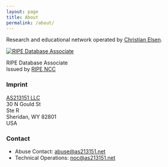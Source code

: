 ```yaml
---
layout: page
title: About
permalink: /about/
---
```


Research and educational network operated by [Christian Elsen](https://chris.elsen.xyz). 

[![RIPE Database Associate](https://images.youracclaim.com/size/110x110/images/696cfe05-dd19-4615-9b05-40beaad25ce5/RIPE-DB-Associate.png)](https://www.ripe.net/support/certified-professionals/ripe-database-associate-exam/ripe-database-associate-exam) 

RIPE Database Associate<br>
Issued by [RIPE NCC](https://www.ripe.net/)

### Imprint

[AS213151 LLC](https://wyobiz.wyo.gov/Business/FilingDetails.aspx?eFNum=183143245102073157088248076246252148038119161175)<br>
30 N Gould St<br>
Ste R<br>
Sheridan, WY 82801<br>
USA

### Contact

- Abuse Contact: [abuse@as213151.net](mailto:abuse@as213151.net)
- Technical Operations: [noc@as213151.net](mailto:noc@as213151.net)
